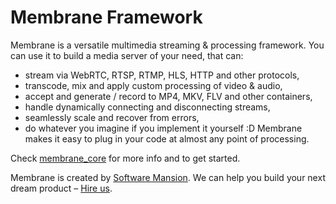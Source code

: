# Membrane Framework

Membrane is a versatile multimedia streaming & processing framework. You can use it to build a media server of your need, that can:
- stream via WebRTC, RTSP, RTMP, HLS, HTTP and other protocols,
- transcode, mix and apply custom processing of video & audio,
- accept and generate / record to MP4, MKV, FLV and other containers,
- handle dynamically connecting and disconnecting streams,
- seamlessly scale and recover from errors,
- do whatever you imagine if you implement it yourself :D Membrane makes it easy to plug in your code at almost any point of processing.

Check [membrane_core](https://github.com/membraneframework/membrane_core) for more info and to get started.

Membrane is created by [Software Mansion]([https://swmansion.com/](https://swmansion.com/?utm_source=git&utm_medium=readme&utm_campaign=membrane)). We can help you build your next dream product – [Hire us](https://swmansion.com/contact/projects).
